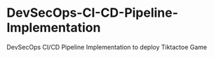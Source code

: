 # DevSecOps-CI-CD-Pipeline-Implementation
DevSecOps CI/CD Pipeline Implementation to deploy Tiktactoe Game
